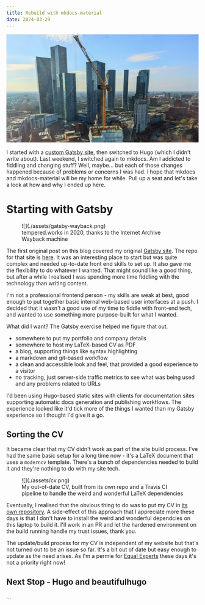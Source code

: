 ```yaml
---
title: Rebuild with mkdocs-material
date: 2024-03-29
---
```


![A photo from a hotel in Manchester, of a new tower construction nearby in the foreground with skyline in the background](./assets/hero.jpg)

I started with a [custom Gatsby site](../2018-08-19-setting-up-a-gatsby-site/index.md), then switched to Hugo (which I didn't write about). Last weekend, I switched again to mkdocs. Am I addicted to fiddling and changing stuff? Well, maybe... but each of those changes happened because of problems or concerns I was had. I hope that mkdocs and mkdocs-material will be my home for while. Pull up a seat and let's take a look at how and why I ended up here.

<!-- more -->

# Starting with Gatsby

<figure markdown="span">
  ![](./assets/gatsby-wayback.png)
  <figcaption>tempered.works in 2020, thanks to the Internet Archive Wayback machine</figcaption>
</figure>

The first original post on this blog covered my original [Gatsby site](../2018-08-19-setting-up-a-gatsby-site/index.md).
The repo for that site is [here](https://github.com/brabster/tw-site).
It was an interesting place to start but was quite complex and needed up-to-date front end skills to set up.
It also gave me the flexibility to do whatever I wanted.
That might sound like a good thing, but after a while I realised I was spending more time fiddling with the technology than writing content.

I'm not a professional frontend person - my skills are weak at best, good enough to put together basic internal web-based user interfaces at a push.
I decided that it wasn't a good use of my time to fiddle with front-end tech, and wanted to use something more purpose-built for what I wanted.

What did I want? The Gatsby exercise helped me figure that out.

- somewhere to put my portfolio and company details
- somewhere to host my LaTeX-based CV as PDF
- a blog, supporting things like syntax highlighting
- a markdown and git-based workflow
- a clean and accessible look and feel, that provided a good experience to a visitor
- no tracking, just server-side traffic metrics to see what was being used and any problems related to URLs

I'd been using Hugo-based static sites with clients for documentation sites supporting automatic docs generation and publishing workflows.
The experience looked like it'd tick more of the things I wanted than my Gatsby experience so I thought I'd give it a go.

## Sorting the CV

It became clear that my CV didn't work as part of the site build process.
I've had the same basic setup for a long time now - it's a LaTeX document that uses a `moderncv` template.
There's a bunch of dependencies needed to build it and they're nothing to do with my site tech.

<figure markdown="span">
  ![](./assets/cv.png)
  <figcaption>My out-of-date CV, built from its own repo and a Travis CI pipeline to handle the weird and wonderful LaTeX dependencies</figcaption>
</figure>

Eventually, I realised that the obvious thing to do was to put my CV in [its own repository](brabster/tw-site-md).
A side-effect of this approach that I appreciate more these days is that I don't have to install the weird and wonderful dependcies on this laptop
to build it. I'll work in an PR and let the hardened environment on the build running handle my trust issues, thank you.

The update/build process for my CV is independent of my website but that's not turned out to be an issue so far.
It's a bit out of date but easy enough to update as the need arises. As I'm a permie for [Equal Experts](https://equalexperts.com) these days it's not a priority right now!

## Next Stop - Hugo and beautifulhugo

...







